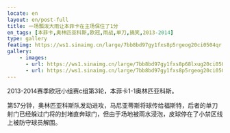```yaml
---
locate: en
layout: en/post-full
title: 一场瓢泼大雨让本菲卡在主场保住了1分
en_tags: [本菲卡,奥林匹亚科斯,欧冠,雨战,单刀,搞笑,2013-2014]
type: gallery
featimg: https://ws1.sinaimg.cn/large/7bb8bd97gy1fxs8p5rgeog20ci0504qr.gif
gallery:
    - images:
      - url: https://ws1.sinaimg.cn/large/7bb8bd97gy1fxs8p68lxug20ci050kjn.gif
      - url: https://ws1.sinaimg.cn/large/7bb8bd97gy1fxs8p5rgeog20ci0504qr.gif
---
```


2013-2014赛季欧冠小组赛c组第3轮，本菲卡1-1奥林匹亚科斯。

第57分钟，奥林匹亚科斯队发动进攻，马尼亚蒂斯将球传给福斯特，后者的单刀射门已经躲过门将的封堵直奔球门，但由于场地被雨水浸泡，皮球停在了小禁区线上被防守球员解围。